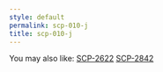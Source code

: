 ```yaml
---
style: default
permalink: scp-010-j
title: scp-010-j
---
```

You may also like:
[SCP-2622](http://scp-wiki.net/scp-2622)
[SCP-2842](http://scp-wiki.net/scp-2842)